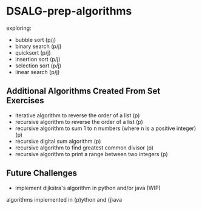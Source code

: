 # DSALG-prep-algorithms
exploring:
- bubble sort (p/j)
- binary search (p/j)
- quicksort (p/j)
- insertion sort (p/j)
- selection sort (p/j)
- linear search (p/j)

## Additional Algorithms Created From Set Exercises
- iterative algorithm to reverse the order of a list (p)
- recursive algorithm to reverse the order of a list (p)
- recursive algorithm to sum 1 to n numbers (where n is a positive integer) (p)
- recursive digital sum algorithm (p)
- recursive algorithm to find greatest common divisor (p)
- recursive algorithm to print a range between two integers (p)

## Future Challenges
- implement dijkstra's algorithm in python and/or java (WIP)   

algorithms implemented in (p)ython and (j)ava  
